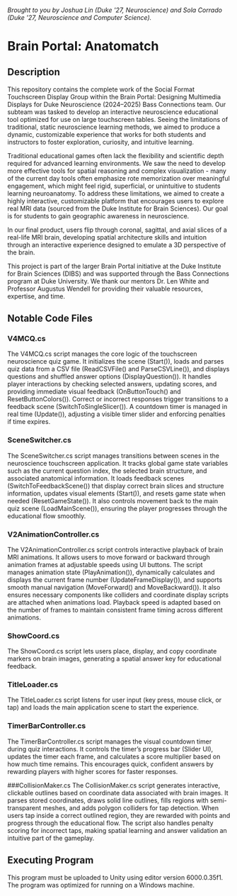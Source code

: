 ###### Brought to you by Joshua Lin (Duke '27, Neuroscience) and Sola Corrado (Duke '27, Neuroscience and Computer Science).

# Brain Portal: Anatomatch

## Description
This repository contains the complete work of the Social Format Touchscreen Display Group within the Brain Portal: Designing Multimedia Displays for Duke Neuroscience (2024–2025) Bass Connections team. Our subteam was tasked to develop an interactive neuroscience educational tool optimized for use on large touchscreen tables. Seeing the limitations of traditional, static neuroscience learning methods, we aimed to produce a dynamic, customizable experience that works for both students and instructors to foster exploration, curiosity, and intuitive learning.

Traditional educational games often lack the flexibility and scientific depth required for advanced learning environments. We saw the need to develop more effective tools for spatial reasoning and complex visualization - many of the current day tools often emphasize rote memorization over meaningful engagement, which might feel rigid, superficial, or unintuitive to students learning neuroanatomy. To address these limitations, we aimed to create a highly interactive, customizable platform that encourages users to explore real MRI data (sourced from the Duke Institute for Brain Sciences). Our goal is for students to gain geographic awareness in neuroscience. 

In our final product, users flip through coronal, sagittal, and axial slices of a real-life MRI brain, developing spatial architecture skills and intuition through an interactive experience designed to emulate a 3D perspective of the brain.

This project is part of the larger Brain Portal initiative at the Duke Institute for Brain Sciences (DIBS) and was supported through the Bass Connections program at Duke University. We thank our mentors Dr. Len White and Professor Augustus Wendell for providing their valuable resources, expertise, and time.

## **Notable Code Files**

### V4MCQ.cs
The V4MCQ.cs script manages the core logic of the touchscreen neuroscience quiz game. It initializes the scene (Start()), loads and parses quiz data from a CSV file (ReadCSVFile() and ParseCSVLine()), and displays questions and shuffled answer options (DisplayQuestion()). It handles player interactions by checking selected answers, updating scores, and providing immediate visual feedback (OnButtonTouch() and ResetButtonColors()). Correct or incorrect responses trigger transitions to a feedback scene (SwitchToSingleSlicer()). A countdown timer is managed in real time (Update()), adjusting a visible timer slider and enforcing penalties if time expires. 

### SceneSwitcher.cs
The SceneSwitcher.cs script manages transitions between scenes in the neuroscience touchscreen application. It tracks global game state variables such as the current question index, the selected brain structure, and associated anatomical information. It loads feedback scenes (SwitchToFeedbackScene()) that display correct brain slices and structure information, updates visual elements (Start()), and resets game state when needed (ResetGameState()). It also controls movement back to the main quiz scene (LoadMainScene()), ensuring the player progresses through the educational flow smoothly.

### V2AnimationController.cs
The V2AnimationController.cs script controls interactive playback of brain MRI animations. It allows users to move forward or backward through animation frames at adjustable speeds using UI buttons. The script manages animation state (PlayAnimation()), dynamically calculates and displays the current frame number (UpdateFrameDisplay()), and supports smooth manual navigation (MoveForward() and MoveBackward()). It also ensures necessary components like colliders and coordinate display scripts are attached when animations load. Playback speed is adapted based on the number of frames to maintain consistent frame timing across different animations.

### ShowCoord.cs
The ShowCoord.cs script lets users place, display, and copy coordinate markers on brain images, generating a spatial answer key for educational feedback.

### TitleLoader.cs
The TitleLoader.cs script listens for user input (key press, mouse click, or tap) and loads the main application scene to start the experience.

### TimerBarController.cs
The TimerBarController.cs script manages the visual countdown timer during quiz interactions. It controls the timer’s progress bar (Slider UI), updates the timer each frame, and calculates a score multiplier based on how much time remains. This encourages quick, confident answers by rewarding players with higher scores for faster responses.

###CollisionMaker.cs
The CollisionMaker.cs script generates interactive, clickable outlines based on coordinate data associated with brain images. It parses stored coordinates, draws solid line outlines, fills regions with semi-transparent meshes, and adds polygon colliders for tap detection. When users tap inside a correct outlined region, they are rewarded with points and progress through the educational flow. The script also handles penalty scoring for incorrect taps, making spatial learning and answer validation an intuitive part of the gameplay.

## Executing Program
This program must be uploaded to Unity using editor version 6000.0.35f1. The program was optimized for running on a Windows machine.







